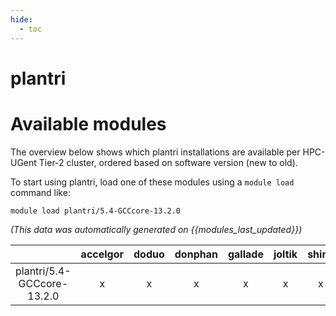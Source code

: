 ```yaml
---
hide:
  - toc
---
```


plantri
=======

# Available modules


The overview below shows which plantri installations are available per HPC-UGent Tier-2 cluster, ordered based on software version (new to old).

To start using plantri, load one of these modules using a `module load` command like:

```shell
module load plantri/5.4-GCCcore-13.2.0
```

*(This data was automatically generated on {{modules_last_updated}})*  

| |accelgor|doduo|donphan|gallade|joltik|shinx|skitty|
| :---: | :---: | :---: | :---: | :---: | :---: | :---: | :---: |
|plantri/5.4-GCCcore-13.2.0|x|x|x|x|x|x|x|
